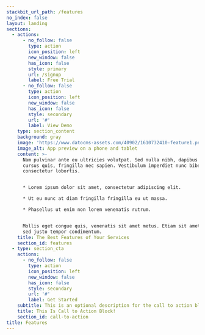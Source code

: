 ```yaml
---
stackbit_url_path: /features
no_index: false
layout: landing
sections:
  - actions:
      - no_follow: false
        type: action
        icon_position: left
        new_window: false
        has_icon: false
        style: primary
        url: /signup
        label: Free Trial
      - no_follow: false
        type: action
        icon_position: left
        new_window: false
        has_icon: false
        style: secondary
        url: '#'
        label: View Demo
    type: section_content
    background: gray
    image: 'https://www.datocms-assets.com/40902/1610732410-feature1.png'
    image_alt: App preview on a phone and tablet
    content: >-
      Nam pulvinar ante eu ultricies volutpat. Sed nulla nibh, dapibus sit amet
      cursus quis, fringilla nec sapien. Vestibulum imperdiet nunc bibendum
      consectetur lobortis.


      * Lorem ipsum dolor sit amet, consectetur adipiscing elit.

      * Ut eu nunc at diam fringilla fringilla eu ut massa.

      * Phasellus ut enim non lorem venenatis rutrum.


      Mollis eget congue quis, venenatis sit amet metus. Etiam sit amet tortor
      sed justo tempor condimentum.
    title: The Best Features of Your Services
    section_id: features
  - type: section_cta
    actions:
      - no_follow: false
        type: action
        icon_position: left
        new_window: false
        has_icon: false
        style: secondary
        url: '#'
        label: Get Started
    subtitle: This is an optional description for the call to action block.
    title: This Is Call to Action Block!
    section_id: call-to-action
title: Features
---
```

